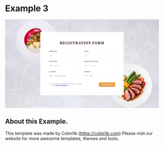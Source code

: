 # Example 3

![Banner](images/_example3_.png)

## About this Example.

This template was made by Colorlib (https://colorlib.com)
Please visit our website for more awesome templates, themes and tools. 

